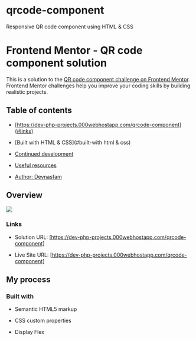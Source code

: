 # qrcode-component
Responsive QR code component using HTML &amp; CSS 
# Frontend Mentor - QR code component solution

This is a solution to the [QR code component challenge on Frontend Mentor](https://www.frontendmentor.io/challenges/qr-code-component-iux_sIO_H). Frontend Mentor challenges help you improve your coding skills by building realistic projects. 

## Table of contents


  - [https://dev-php-projects.000webhostapp.com/qrcode-component](#links)

  - [Built with HTML & CSS](#built-with html & css)

  - [Continued development](#continued-development)

  - [Useful resources](#useful-resources)

- [Author: Devnasfam](#author)



## Overview



![](./screenshot.jpg)

### Links

- Solution URL: [https://dev-php-projects.000webhostapp.com/qrcode-component]

- Live Site URL: [https://dev-php-projects.000webhostapp.com/qrcode-component]

## My process

### Built with

- Semantic HTML5 markup

- CSS custom properties

- Display Flex

